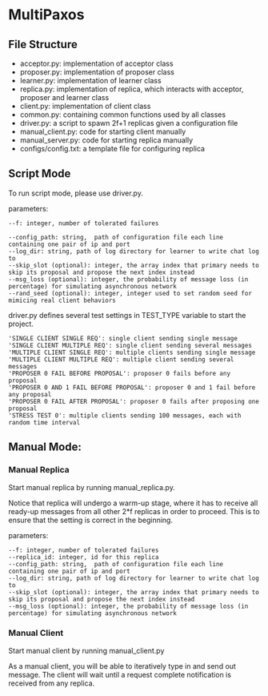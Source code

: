 # MultiPaxos 
## File Structure
- acceptor.py: implementation of acceptor class
- proposer.py: implementation of proposer class
- learner.py: implementation of learner class
- replica.py: implementation of replica, which interacts with acceptor, proposer and learner class
- client.py: implementation of client class
- common.py: containing common functions used by all classes
- driver.py: a script to spawn 2f+1 replicas given a configuration file
- manual_client.py: code for starting client manually
- manual_server.py: code for starting replica manually
- configs/config.txt: a template file for configuring replica

## Script Mode
To run script mode, please use driver.py.

parameters: 

    --f: integer, number of tolerated failures
    
    --config_path: string,  path of configuration file each line containing one pair of ip and port
    --log_dir: string, path of log directory for learner to write chat log to
    --skip_slot (optional): integer, the array index that primary needs to skip its proposal and propose the next index instead
    --msg_loss (optional): integer, the probability of message loss (in percentage) for simulating asynchronous network
    --rand_seed (optional): integer, integer used to set random seed for mimicing real client behaviors

driver.py defines several test settings in TEST_TYPE variable to start the project.

	'SINGLE CLIENT SINGLE REQ': single client sending single message
	'SINGLE CLIENT MULTIPLE REQ': single client sending several messages
	'MULTIPLE CLIENT SINGLE REQ': multiple clients sending single message
	'MULTIPLE CLIENT MULTIPLE REQ': multiple client sending several messages
	'PROPOSER 0 FAIL BEFORE PROPOSAL': proposer 0 fails before any proposal
	'PROPOSER 0 AND 1 FAIL BEFORE PROPOSAL': proposer 0 and 1 fail before any proposal
	'PROPOSER 0 FAIL AFTER PROPOSAL': proposer 0 fails after proposing one proposal
	'STRESS TEST 0': multiple clients sending 100 messages, each with random time interval

## Manual Mode:

### Manual Replica

Start manual replica by running manual_replica.py. 

Notice that replica will undergo a warm-up stage, where it has to receive all ready-up messages from all other 2*f replicas in order to proceed. This is to ensure that the setting is correct in the beginning.

parameters: 

    --f: integer, number of tolerated failures
    --replica_id: integer, id for this replica
    --config_path: string,  path of configuration file each line containing one pair of ip and port
    --log_dir: string, path of log directory for learner to write chat log to
    --skip_slot (optional): integer, the array index that primary needs to skip its proposal and propose the next index instead
    --msg_loss (optional): integer, the probability of message loss (in percentage) for simulating asynchronous network
    
### Manual Client

Start manual client by running manual_client.py

As a manual client, you will be able to iteratively type in and send out message. The client will wait until a request complete notification is received from any replica.


